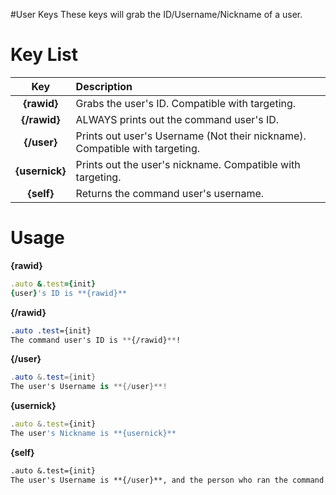 #User Keys
These keys will grab the ID/Username/Nickname of a user.

# Key List
| Key | Description |
| :---: | :--- |
| **{rawid}** | Grabs the user's ID. Compatible with targeting.|
| **{/rawid}** | ALWAYS prints out the command user's ID. |
| **{/user}** | Prints out user's Username \(Not their nickname\). Compatible with targeting. |
| **{usernick}** | Prints out the user's nickname. Compatible with targeting. |
| **{self}** | Returns the command user's username. |

# Usage
**{rawid}**
```ruby
.auto &.test={init}
{user}'s ID is **{rawid}**
```

**{/rawid}**
```css
.auto .test={init}
The command user's ID is **{/rawid}**!
```

**{/user}**
```cs
.auto &.test={init}
The user's Username is **{/user}**!
```

**{usernick}**
```js
.auto &.test={init}
The user's Nickname is **{usernick}**
```

**{self}**
```md
.auto &.test={init}
The user's Username is **{/user}**, and the person who ran the command is **{self}**
```